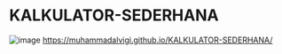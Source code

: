 # KALKULATOR-SEDERHANA
![image](https://github.com/user-attachments/assets/23f00384-b45f-454d-810a-842d196492c8)
https://muhammadalvigi.github.io/KALKULATOR-SEDERHANA/
